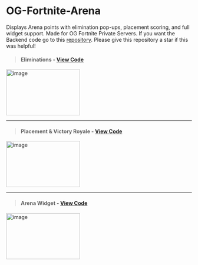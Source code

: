 # OG-Fortnite-Arena
Displays Arena points with elimination pop-ups, placement scoring, and full widget support. Made for OG Fortnite Private Servers.
If you want the Backend code go to this [repository](https://github.com/Ducki67/Reload-repo).
Please give this repository a star if this was helpful!

> #### Eliminations - [View Code](https://github.com/sevwtw/OG-Fortnite-Arena/blob/main/Kills.md)
<img width="200" height="125" alt="image" src="https://github.com/user-attachments/assets/918edd5e-7546-4057-adc9-58c94c1518cf" />

---

> #### Placement & Victory Royale - [View Code](https://github.com/sevwtw/OG-Fortnite-Arena/blob/main/Placement.md)
<img width="200" height="125" alt="image" src="https://github.com/user-attachments/assets/41cfdad3-36c8-4c9d-96a6-69e99f438a78" />

---

> #### Arena Widget - [View Code](https://github.com/sevwtw/OG-Fortnite-Arena/blob/main/Widget.cpp)
<img width="200" height="125" alt="image" src="https://github.com/user-attachments/assets/6ebc5c1e-523f-4f37-9796-ecb4025c7195" />
